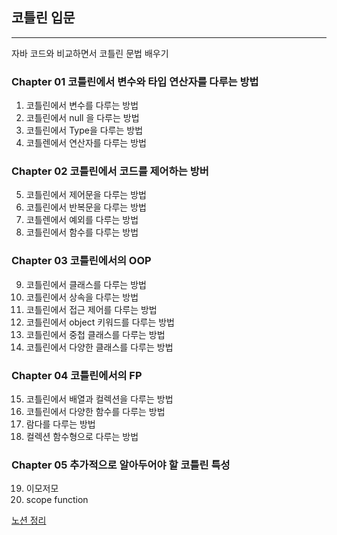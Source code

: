 ## 코틀린 입문

---

자바 코드와 비교하면서  코틀린 문법 배우기


### Chapter 01 코틀린에서 변수와 타입 연산자를 다루는 방법
1. 코틀린에서 변수를 다루는 방법
2. 코틀린에서 null 을 다루는 방법
3. 코틀린에서 Type을 다루는 방법
4. 코틀렌에서 연산자를 다루는 방법
### Chapter 02 코틀린에서 코드를 제어하는 방버
5. 코틀린에서 제어문을 다루는 방법
6. 코틀린에서 반복문을 다루는 방법
7. 코틀렌에서 예외를 다루는 방법
8. 코틀린에서 함수를 다루는 방법
### Chapter 03 코틀린에서의 OOP
9. 코틀린에서 클래스를 다루는 방법
10. 코틀린에서 상속을 다루는 방법
11. 코틀린에서 접근 제어를 다루는 방법
12. 코틀린에서 object 키워드를 다루는 방법
13. 코틀린에서 중첩 클래스를 다루는 방법
14. 코틀린에서 다양한 클래스를 다루는 방법
### Chapter 04 코틀린에서의 FP
15. 코틀린에서 배열과 컬렉션을 다루는 방법
16. 코틀린에서 다양한 함수를 다루는 방법
17. 람다를 다루는 방법
18. 컬렉션 함수형으로 다루는 방법
### Chapter 05 추가적으로 알아두어야 할 코틀린 특성
19. 이모저모
20. scope function

[노션 정리](https://www.notion.so/Java-to-Kotlin-Starter-Guide-b35b98dc3ca0485d92d92b611bdb2272)



